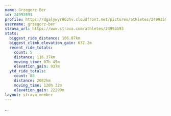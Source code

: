 ```yaml
---
name: Grzegorz Ber
id: 24993593
profile: https://dgalywyr863hv.cloudfront.net/pictures/athletes/24993593/7453165/11/large.jpg
username: grzegorz-ber
strava_url: https://www.strava.com/athletes/24993593
stats:
  biggest_ride_distance: 106.87km
  biggest_climb_elevation_gain: 637.2m
  recent_ride_totals:
    count: 5
    distance: 116.37km
    moving_time: 07h 45m
    elevation_gain: 937m
  ytd_ride_totals:
    count: 88
    distance: 2082km
    moving_time: 120h 32m
    elevation_gain: 22209m
layout: strava_member
--- 
```

...
